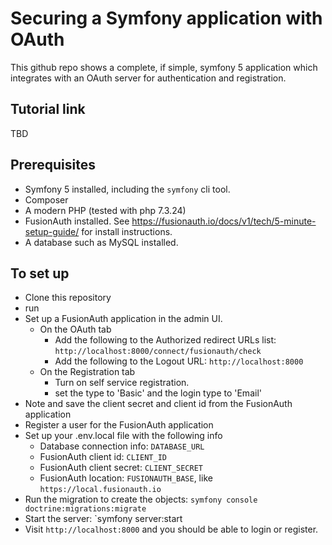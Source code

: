 # Securing a Symfony application with OAuth

This github repo shows a complete, if simple, symfony 5 application which integrates with an OAuth server for authentication and registration.

## Tutorial link

TBD

## Prerequisites

* Symfony 5 installed, including the `symfony` cli tool.
* Composer
* A modern PHP (tested with php 7.3.24)
* FusionAuth installed. See https://fusionauth.io/docs/v1/tech/5-minute-setup-guide/ for install instructions.
* A database such as MySQL installed.

## To set up

* Clone this repository
* run 
* Set up a FusionAuth application in the admin UI.
  * On the OAuth tab
    * Add the following to the Authorized redirect URLs list: `http://localhost:8000/connect/fusionauth/check`
    * Add the following to the Logout URL: `http://localhost:8000`
  * On the Registration tab
    * Turn on self service registration.
    * set the type to 'Basic' and the login type to 'Email'
* Note and save the client secret and client id from the FusionAuth application
* Register a user for the FusionAuth application
* Set up your .env.local file with the following info
  * Database connection info: `DATABASE_URL`
  * FusionAuth client id: `CLIENT_ID`
  * FusionAuth client secret: `CLIENT_SECRET`
  * FusionAuth location: `FUSIONAUTH_BASE`, like `https://local.fusionauth.io`
* Run the migration to create the objects: `symfony console doctrine:migrations:migrate`
* Start the server: `symfony server:start
* Visit `http://localhost:8000` and you should be able to login or register.
